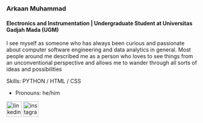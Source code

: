 ### Arkaan Muhammad
#### Electronics and Instrumentation | Undergraduate Student at Universitas Gadjah Mada (UGM)
I see myself as someone who has always been curious and passionate about computer software engineering and data analytics in general. Most people around me described me as a person who loves to see things from an unconventional perspective and allows me to wander through all sorts of ideas and possibilities

Skills: PYTHON / HTML / CSS

- Pronouns: he/him 


[<img src='https://cdn.jsdelivr.net/npm/simple-icons@3.0.1/icons/linkedin.svg' alt='linkedin' height='40'>](https://www.linkedin.com/in/https://www.linkedin.com/in/arkaan-muhammad-2b1a45256//)  [<img src='https://cdn.jsdelivr.net/npm/simple-icons@3.0.1/icons/instagram.svg' alt='instagram' height='40'>](https://www.instagram.com/https://www.instagram.com/arkan.muh//)  

